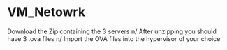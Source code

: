 # VM_Netowrk
Download the Zip containing the 3 servers n/
After unzipping you should have 3 .ova files n/
Import the OVA files into the hypervisor of your choice
